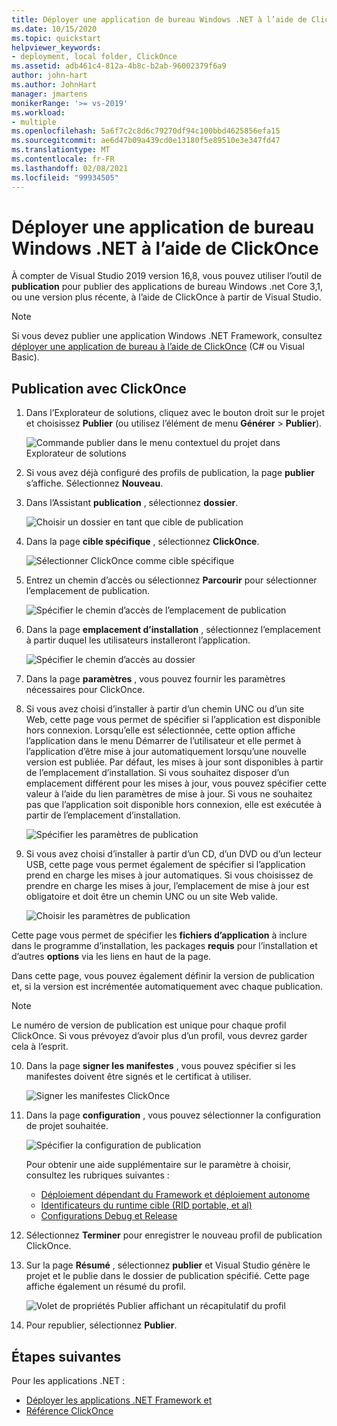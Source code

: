 ```yaml
---
title: Déployer une application de bureau Windows .NET à l’aide de ClickOnce
ms.date: 10/15/2020
ms.topic: quickstart
helpviewer_keywords:
- deployment, local folder, ClickOnce
ms.assetid: adb461c4-812a-4b8c-b2ab-96002379f6a9
author: john-hart
ms.author: JohnHart
manager: jmartens
monikerRange: '>= vs-2019'
ms.workload:
- multiple
ms.openlocfilehash: 5a6f7c2c8d6c79270df94c100bbd4625856efa15
ms.sourcegitcommit: ae6d47b09a439cd0e13180f5e89510e3e347fd47
ms.translationtype: MT
ms.contentlocale: fr-FR
ms.lasthandoff: 02/08/2021
ms.locfileid: "99934505"
---
```

# <a name="deploy-a-net-windows-desktop-application-using-clickonce"></a>Déployer une application de bureau Windows .NET à l’aide de ClickOnce

À compter de Visual Studio 2019 version 16,8, vous pouvez utiliser l’outil de **publication** pour publier des applications de bureau Windows .net Core 3,1, ou une version plus récente, à l’aide de ClickOnce à partir de Visual Studio.

> [!NOTE]
> Si vous devez publier une application Windows .NET Framework, consultez [déployer une application de bureau à l’aide de ClickOnce](how-to-publish-a-clickonce-application-using-the-publish-wizard.md) (C# ou Visual Basic).

## <a name="publishing-with-clickonce"></a>Publication avec ClickOnce

1. Dans l’Explorateur de solutions, cliquez avec le bouton droit sur le projet et choisissez **Publier** (ou utilisez l’élément de menu **Générer** > **Publier**).

    ![Commande publier dans le menu contextuel du projet dans Explorateur de solutions](../deployment/media/quickstart-clickonce-solution-explorer.png "Choisir Publier")

1. Si vous avez déjà configuré des profils de publication, la page **publier** s’affiche. Sélectionnez **Nouveau**.

1. Dans l’Assistant **publication** , sélectionnez **dossier**.

    ![Choisir un dossier en tant que cible de publication](../deployment/media/quickstart-clickonce-publish-folder-category.png "Choisir un dossier")

1. Dans la page **cible spécifique** , sélectionnez **ClickOnce**.

    ![Sélectionner ClickOnce comme cible spécifique](../deployment/media/quickstart-clickonce-publish-folder-target.png "Choisir ClickOnce")

1. Entrez un chemin d’accès ou sélectionnez **Parcourir** pour sélectionner l’emplacement de publication.

    ![Spécifier le chemin d’accès de l’emplacement de publication](../deployment/media/quickstart-clickonce-publish-location.png "Entrez un chemin d’accès")

1. Dans la page **emplacement d’installation** , sélectionnez l’emplacement à partir duquel les utilisateurs installeront l’application.

    ![Spécifier le chemin d’accès au dossier](../deployment/media/quickstart-clickonce-install-location.png "Choisir l’emplacement d’installation")

1. Dans la page **paramètres** , vous pouvez fournir les paramètres nécessaires pour ClickOnce.

1. Si vous avez choisi d’installer à partir d’un chemin UNC ou d’un site Web, cette page vous permet de spécifier si l’application est disponible hors connexion. Lorsqu’elle est sélectionnée, cette option affiche l’application dans le menu Démarrer de l’utilisateur et elle permet à l’application d’être mise à jour automatiquement lorsqu’une nouvelle version est publiée. Par défaut, les mises à jour sont disponibles à partir de l’emplacement d’installation.  Si vous souhaitez disposer d’un emplacement différent pour les mises à jour, vous pouvez spécifier cette valeur à l’aide du lien paramètres de mise à jour. Si vous ne souhaitez pas que l’application soit disponible hors connexion, elle est exécutée à partir de l’emplacement d’installation.

    ![Spécifier les paramètres de publication](../deployment/media/quickstart-clickonce-unc-settings.png "Choisir les paramètres de publication")

1. Si vous avez choisi d’installer à partir d’un CD, d’un DVD ou d’un lecteur USB, cette page vous permet également de spécifier si l’application prend en charge les mises à jour automatiques. Si vous choisissez de prendre en charge les mises à jour, l’emplacement de mise à jour est obligatoire et doit être un chemin UNC ou un site Web valide.

    ![Choisir les paramètres de publication](../deployment/media/quickstart-clickonce-settings.png "Choisir les paramètres de publication")

Cette page vous permet de spécifier les **fichiers d’application** à inclure dans le programme d’installation, les packages **requis** pour l’installation et d’autres **options** via les liens en haut de la page.

Dans cette page, vous pouvez également définir la version de publication et, si la version est incrémentée automatiquement avec chaque publication.

> [!NOTE]
> Le numéro de version de publication est unique pour chaque profil ClickOnce. Si vous prévoyez d’avoir plus d’un profil, vous devrez garder cela à l’esprit.

10. Dans la page **signer les manifestes** , vous pouvez spécifier si les manifestes doivent être signés et le certificat à utiliser.

    ![Signer les manifestes ClickOnce](../deployment/media/quickstart-clickonce-sign-manifests.png)

1. Dans la page **configuration** , vous pouvez sélectionner la configuration de projet souhaitée.

     ![Spécifier la configuration de publication](../deployment/media/quickstart-clickonce-configuration.png)

    Pour obtenir une aide supplémentaire sur le paramètre à choisir, consultez les rubriques suivantes :

    - [Déploiement dépendant du Framework et déploiement autonome](/dotnet/core/deploying/)
    - [Identificateurs du runtime cible (RID portable, et al)](/dotnet/core/rid-catalog)
    - [Configurations Debug et Release](../ide/understanding-build-configurations.md)

1. Sélectionnez **Terminer** pour enregistrer le nouveau profil de publication ClickOnce.

1. Sur la page **Résumé** , sélectionnez **publier** et Visual Studio génère le projet et le publie dans le dossier de publication spécifié. Cette page affiche également un résumé du profil.

    ![Volet de propriétés Publier affichant un récapitulatif du profil](../deployment/media/quickstart-clickonce-summary.png)

1. Pour republier, sélectionnez **Publier**.

## <a name="next-steps"></a>Étapes suivantes

Pour les applications .NET :

- [Déployer les applications .NET Framework et](/dotnet/framework/deployment/)
- [Référence ClickOnce](clickonce-reference.md)
